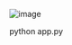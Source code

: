 ![image](https://github.com/user-attachments/assets/11b97369-64c3-4f34-a73e-be3b4ae56d2e)


python app.py
